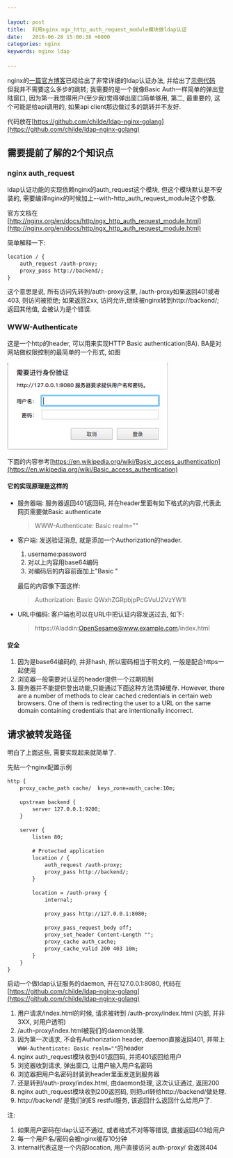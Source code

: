 ```yaml
---

layout: post
title:  利用nginx ngx_http_auth_request_module模块做ldap认证
date:   2016-06-28 15:00:38 +0800
categories: nginx
keywords: nginx ldap

---
```


nginx的[一篇官方博客](https://www.nginx.com/blog/nginx-plus-authenticate-users/)已经给出了非常详细的ldap认证办法, 并给出了[示例代码](https://github.com/nginxinc/nginx-ldap-auth)  
但我并不需要这么多步的跳转; 我需要的是一个就像Basic Auth一样简单的弹出登陆窗口, 因为第一我觉得用户(至少我)觉得弹出窗口简单够用, 第二, 最重要的, 这个可能是给api调用的, 如果api client那边做过多的跳转并不友好.

代码放在[https://github.com/childe/ldap-nginx-golang](https://github.com/childe/ldap-nginx-golang)

## 需要提前了解的2个知识点

### nginx auth_request

ldap认证功能的实现依赖nginx的auth_request这个模块, 但这个模块默认是不安装的, 需要编译nginx的时候加上--with-http_auth_request_module这个参数.

官方文档在[http://nginx.org/en/docs/http/ngx_http_auth_request_module.html](http://nginx.org/en/docs/http/ngx_http_auth_request_module.html)

简单解释一下:

```
location / {
    auth_request /auth-proxy;
    proxy_pass http://backend/;
}
```

这个意思是说, 所有访问先转到/auth-proxy这里, /auth-proxy如果返回401或者403, 则访问被拒绝; 如果返回2xx, 访问允许,继续被nginx转到http://backend/; 返回其他值, 会被认为是个错误.

### WWW-Authenticate

这是一个http的header, 可以用来实现HTTP Basic authentication(BA). BA是对网站做权限控制的最简单的一个形式, 如图

![BA](/images/BA.png)

下面的内容参考[https://en.wikipedia.org/wiki/Basic_access_authentication](https://en.wikipedia.org/wiki/Basic_access_authentication)

#### 它的实现原理是这样的

- 服务器端: 服务器返回401返回码, 并在header里面有如下格式的内容,代表此网页需要做Basic authenticate

    > WWW-Authenticate: Basic realm=""

- 客户端: 发送验证消息, 就是添加一个Authorization的header.
    1. username:password
    2. 对以上内容用base64编码
    3. 对编码后的内容前面加上"Basic "

    最后的内容像下面这样:

    > Authorization: Basic QWxhZGRpbjpPcGVuU2VzYW1l

- URL中编码: 客户端也可以在URL中把认证内容发送过去, 如下:

    > https://Aladdin:OpenSesame@www.example.com/index.html

#### 安全

1. 因为是base64编码的, 并非hash, 所以密码相当于明文的, 一般是配合https一起使用
2. 浏览器一般需要对认证的header提供一个过期机制
3. 服务器并不能提供登出功能,只能通过下面这种方法清掉缓存. However, there are a number of methods to clear cached credentials in certain web browsers. One of them is redirecting the user to a URL on the same domain containing credentials that are intentionally incorrect.

## 请求被转发路径

明白了上面这些, 需要实现起来就简单了.

先贴一个nginx配置示例

```
http {
    proxy_cache_path cache/  keys_zone=auth_cache:10m;

    upstream backend {
        server 127.0.0.1:9200;
    }

    server {
        listen 80;

        # Protected application
        location / {
            auth_request /auth-proxy;
            proxy_pass http://backend/;
        }

        location = /auth-proxy {
            internal;

            proxy_pass http://127.0.0.1:8080;

            proxy_pass_request_body off;
            proxy_set_header Content-Length "";
            proxy_cache auth_cache;
            proxy_cache_valid 200 403 10m;
        }
    }
}
```

启动一个做ldap认证服务的daemon, 开在127.0.0.1:8080, 代码在[https://github.com/childe/ldap-nginx-golang](https://github.com/childe/ldap-nginx-golang)

1. 用户请求/index.html的时候, 请求被转到 /auth-proxy/index.html (内部, 并非3XX, 对用户透明)
2. /auth-proxy/index.html被我们的daemon处理.
3. 因为第一次请求, 不会有Authorization header, daemon直接返回401, 并带上`WWW-Authenticate: Basic realm=""`的header
4. nginx auth_request模块收到401返回码, 并把401返回给用户
4. 浏览器收到请求, 弹出窗口, 让用户输入用户名密码
5. 浏览器把用户名密码封装到header里面发送到服务器
6. 还是转到/auth-proxy/index.html, 由daemon处理, 这次认证通过, 返回200
7. nginx auth_request模块收到200返回码, 则把url转给http://backend/做处理.
8. http://backend/ 是我们的ES restful服务, 该返回什么返回什么给用户了.


注:
1. 如果用户密码在ldap认证不通过, 或者格式不对等等错误, 直接返回403给用户
2. 每一个用户名/密码会被nginx缓存10分钟
3. internal代表这是一个内部location, 用户直接访问 auth-proxy/ 会返回404
